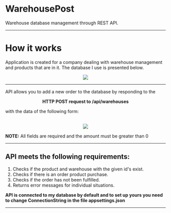 # WarehousePost
Warehouse database management through REST API.

__________________________________________________________________________________________________________________


# How it works

  Application is created for a company dealing with warehouse management and products that are in it.
  The database I use is presented below.

<p align="center">
  <img src=https://user-images.githubusercontent.com/74014874/164337508-efd8fe12-57c5-4725-81b9-ec3b5a9e9fe7.png
   >
</p>

__________________________________________________________________________________________________________________

  API allows you to add a new order to the database by responding to the 
<p align="center">
  <b>HTTP POST request to /api/warehouses</b>
</p>
  with the data of the following form:
  
<p align="center">
  <br />
  <img src=https://user-images.githubusercontent.com/74014874/164339152-916ccafc-9eb3-4833-915e-575bd7a1b9fc.png
   >
</p>

  **NOTE:**  All fields are required and the amount must be greater than 0
  
__________________________________________________________________________________________________________________
  
  ## API meets the following requirements:
  1. Checks if the product and warehouse with the given id's exist.
  2. Checks if there is an order product purchase.
  3. Checks if the order has not been fulfilled.
  4. Returns error messages for individual situations.


  **API is connected to my database by default and to set up yours you need to change ConnectionString in the file appsettings.json**

__________________________________________________________________________________________________________________


